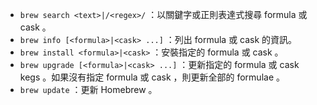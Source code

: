 * `brew search <text>|/<regex>/` ：以關鍵字或正則表達式搜尋 formula 或 cask 。
* `brew info [<formula>|<cask> ...]` ：列出 formula 或 cask 的資訊。
* `brew install <formula>|<cask>` ：安裝指定的 formula 或 cask 。
* `brew upgrade [<formula>|<cask> ...]` ：更新指定的 formula 或 cask kegs 。如果沒有指定 formula 或 cask ，則更新全部的 formulae 。
* `brew update` ：更新 Homebrew 。
